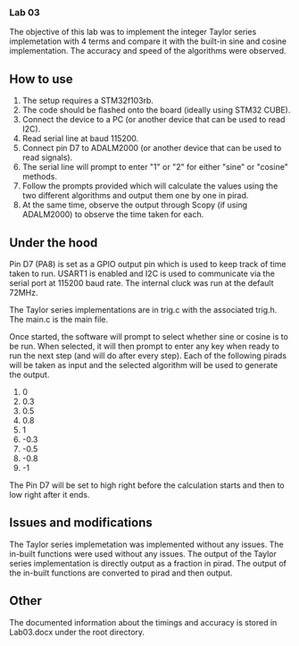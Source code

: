 ### Lab 03

The objective of this lab was to implement the integer Taylor series implemetation with 4 terms and compare it with the built-in sine and cosine implementation. The accuracy and speed of the algorithms were observed.

## How to use
1. The setup requires a STM32f103rb.
2. The code should be flashed onto the board (ideally using STM32 CUBE).
3. Connect the device to a PC (or another device that can be used to read I2C).
4. Read serial line at baud 115200.
5. Connect pin D7 to ADALM2000 (or another device that can be used to read signals).
6. The serial line will prompt to enter "1" or "2" for either "sine" or "cosine" methods.
7. Follow the prompts provided which will calculate the values using the two different algorithms and output them one by one in pirad.
8. At the same time, observe the output through Scopy (if using ADALM2000) to observe the time taken for each.

## Under the hood
Pin D7 (PA8) is set as a GPIO output pin which is used to keep track of time taken to run.
USART1 is enabled and I2C is used to communicate via the serial port at 115200 baud rate.
The internal cluck was run at the default 72MHz.

The Taylor series implementations are in trig.c with the associated trig.h.
The main.c is the main file.

Once started, the software will prompt to select whether sine or cosine is to be run. When selected, it will then prompt to enter any key when ready to run the next step (and will do after every step). Each of the following pirads will be taken as input and the selected algorithm will be used to generate the output. 
1. 0
2. 0.3
3. 0.5
4. 0.8
5. 1
6. -0.3
7. -0.5
8. -0.8
9. -1

The Pin D7 will be set to high right before the calculation starts and then to low right after it ends.

## Issues and modifications
The Taylor series implemetation was implemented without any issues.
The in-built functions were used without any issues.
The output of the Taylor series implementation is directly output as a fraction in pirad.
The output of the in-built functions are converted to pirad and then output.

## Other
The documented information about the timings and accuracy is stored in Lab03.docx under the root directory.
